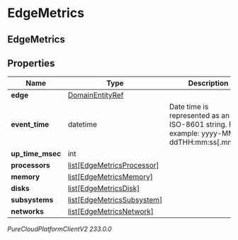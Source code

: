 # EdgeMetrics

## EdgeMetrics

## Properties

|Name | Type | Description | Notes|
|------------ | ------------- | ------------- | -------------|
| **edge** | [DomainEntityRef](DomainEntityRef) |  | [optional] |
| **event_time** | datetime | Date time is represented as an ISO-8601 string. For example: yyyy-MM-ddTHH:mm:ss[.mmm]Z | [optional] |
| **up_time_msec** | int |  | [optional] |
| **processors** | [list[EdgeMetricsProcessor]](EdgeMetricsProcessor) |  | [optional] |
| **memory** | [list[EdgeMetricsMemory]](EdgeMetricsMemory) |  | [optional] |
| **disks** | [list[EdgeMetricsDisk]](EdgeMetricsDisk) |  | [optional] |
| **subsystems** | [list[EdgeMetricsSubsystem]](EdgeMetricsSubsystem) |  | [optional] |
| **networks** | [list[EdgeMetricsNetwork]](EdgeMetricsNetwork) |  | [optional] |



_PureCloudPlatformClientV2 233.0.0_
